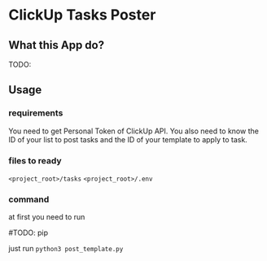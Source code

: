 # ClickUp Tasks Poster

## What this App do?

TODO:

## Usage

### requirements

You need to get Personal Token of ClickUp API.
You also need to know the ID of your list to post tasks
and the ID of your template to apply to task.

### files to ready

`<project_root>/tasks`
`<project_root>/.env`

### command

at first you need to run

#TODO: pip

just run
`python3 post_template.py`

